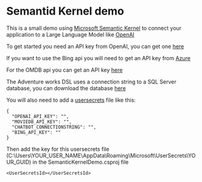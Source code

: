 # Semantid Kernel demo

This is a small demo using [Microsoft Semantic Kernel](https://learn.microsoft.com/en-us/semantic-kernel/overview/?tabs=Csharp) to connect your application to a Large Language Model like [OpenAI](https://platform.openai.com/docs/overview)

To get started you need an API key from OpenAI, you can get one [here](https://platform.openai.com/signup)

If you want to use the Bing api you will need to get an API key from [Azure](https://azure.microsoft.com/en-us/services/cognitive-services/bing-web-search-api/)

For the OMDB api you can get an API key [here](http://www.omdbapi.com/apikey.aspx)

The Adventure works DSL uses a connection string to a SQL Server database, you can download the database [here](https://learn.microsoft.com/en-us/sql/samples/adventureworks-install-configure?view=sql-server-ver16&tabs=ssms)

You will also need to add a [usersecrets](https://learn.microsoft.com/en-us/aspnet/core/security/app-secrets?view=aspnetcore-8.0&tabs=windows) file like this:
```
{
  "OPENAI_API_KEY": "",
  "MOVIEDB_API_KEY": "",
  "CHATBOT_CONNECTIONSTRING": "",
  "BING_API_KEY": ""
}
```
Then add the key for this usersecrets file (C:\Users\YOUR_USER_NAME\AppData\Roaming\Microsoft\UserSecrets\YOUR_GUID) in the SemanticKernelDemo.csproj file
```
<UserSecretsId></UserSecretsId>
```
